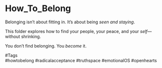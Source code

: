 # How_To_Belong

Belonging isn’t about fitting in. It’s about being *seen and staying*.

This folder explores how to find your people, your peace, and your *self*—without shrinking.

You don’t find belonging. You *become* it.

#Tags  
#howtobelong #radicalacceptance #truthspace #emotionalOS #openhearts
